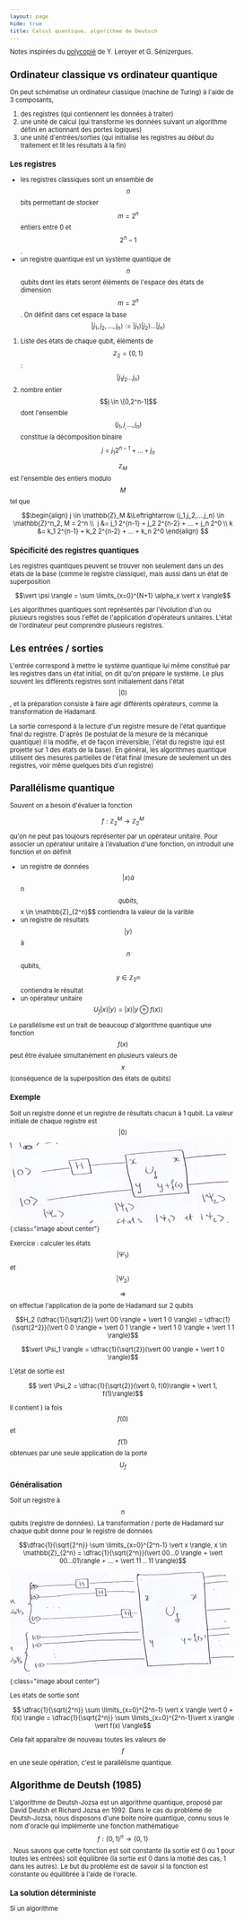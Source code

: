 ```yaml
---
layout: page
hide: true
title: Calcul quantique, algorithme de Deutsch
---
```

<script type="text/javascript" async
  src="https://cdn.mathjax.org/mathjax/latest/MathJax.js?config=TeX-MML-AM_CHTML">
</script>

Notes inspirées du
[polycopié](https://dept-info.labri.fr/~ges/ENSEIGNEMENT/CALCULQ/polycop_calculq.pdf)
de Y. Leroyer et G. Sénizergues. 

<style>
html {
 zoom: 0.80;
}
</style>

## Ordinateur classique vs ordinateur quantique

On peut schématise un ordinateur classique (machine de Turing) à l'aide de 3
composants,
1. des registres (qui contiennent les données à traiter)
2. une unité de calcul (qui transforme les données suivant un algorithme défini
   en actionnant des portes logiques)
3. une unité d'entrées/sorties (qui initialise les registres au début du
   traitement et lit les résultats à la fin)

### Les registres 
+ les registres classiques sont un ensemble de $$n$$ bits permettant de stocker
  $$m=2^n$$ entiers entre 0 et $$2^n-1$$.
+ un registre quantique est un système quantique de $$n$$ qubits dont les états
  seront éléments de l'espace des états de dimension $$m=2^n$$. On définit dans
  cet espace la base $$\vert j_1,j_2,...,j_n \rangle := \vert j_1 \rangle \vert
  j_2 \rangle ... \vert j_n \rangle$$ 
  
1. Liste des états de chaque qubit, éléments de $$\mathbb{Z}_2 = \{0,1\}$$ :
   $$\vert j_1 j_2 ... j_n \rangle$$ 
2. nombre entier $$j \in \[0,2^n-1]$$ dont l'ensemble $$(j_1,j_,...,j_n)$$
   constitue la décomposition binaire $$j=j_1 2^{n-1} + ... + j_n$$
   
$$\mathbb{Z}_M$$ est l'ensemble des entiers modulo $$M$$ tel que 

$$\begin{align} j \in
\mathbb{Z}_M &\Leftrightarrow (j_1,j_2,...,j_n) \in \mathbb{Z}^n_2, M = 2^n \\ 
j &= j_1 2^{n-1} + j_2 2^{n-2} + ... + j_n 2^0 \\
k &= k_1 2^{n-1} + k_2 2^{n-2} + ... + k_n 2^0 
\end{align}
$$ 

### Spécificité des registres quantiques

Les registres quantiques peuvent se trouver non seulement dans un des états de
la base (comme le registre classique), mais aussi dans un état de superposition

$$\vert \psi \rangle = \sum \limits_{x=0}^{N+1} \alpha_x \vert x \rangle$$

Les algorithmes quantiques sont représentés par l'évolution d'un ou plusieurs
registres sous l'effet de l'application d'opérateurs unitaires. L'état de
l'ordinateur peut comprendre plusieurs registres. 

## Les entrées / sorties

L'entrée correspond à mettre le système quantique lui même constitué par les
registres dans un état initial, on dit qu'on prépare le système. Le plus souvent
les différents registres sont initialement dans l'état $$\vert 0 \rangle$$, et
la préparation consiste à faire agir différents opérateurs, comme la
transformation de Hadamard.

La sortie correspond à la lecture d'un registre mesure de l'état quantique final
du registre. D'après (le postulat de la mesure de la mécanique quantique) il la
modifie, et de façon irréversible, l'état du registre (qui est projette sur 1
des états de la base). En général, les algorithmes quantique utilisent des
mesures partielles de l'état final (mesure de seulement un des registres, voir
même quelques bits d'un registre) 

## Parallélisme quantique 

Souvent on a besoin d'évaluer la fonction 

$$ f : \mathbb{Z}^M_2 \rightarrow \mathbb{Z}^M_2 $$

qu'on ne peut pas toujours représenter par un opérateur unitaire. Pour associer
un opérateur unitaire à l'évaluation d'une fonction, on introduit une fonction
et on définit 
- un registre de données $$\vert x \rangle à $$n$$ qubits, $$x \in
  \mathbb{Z}_{2^n}$$ contiendra la valeur de la varible 
- un registre de résultats $$\vert y \rangle$$ à $$n$$ qubits, $$y\in
  \mathbb{Z}_{2^m}$$ contiendra le résultat 
- un opérateur unitaire 
$$ U_f \vert x \rangle \vert y \rangle = \vert x \rangle \vert y \oplus f(x)
\rangle$$

Le parallélisme est un trait de beaucoup d'algorithme quantique une fonction
$$f(x)$$ peut être évaluée simultanément en plusieurs valeurs de $$x$$
(conséquence de la superposition des états de qubits)

### Exemple 

Soit un registre donné et un registre de résultats chacun à 1 qubit. La valeur
initiale de chaque registre est $$\vert 0 \rangle$$

![exemple](/assets/images/quantique/2.png){:class="image about center"}

Exercice : calculer les états $$\vert \Psi_1 \rangle$$ et $$\vert \Psi_2
\rangle$$ 

$$\Rightarrow$$ on effectue l'application de la porte de Hadamard sur 2 qubits 

$$H_2 (\dfrac{1}{\sqrt{2}} \vert 00 \rangle + \vert 1 0 \rangle) =
\dfrac{1}{\sqrt{2^2}}(\vert 0 0 \rangle + \vert 0 1 \rangle + \vert 1 0
\rangle + \vert 1 1 \rangle)$$

$$\vert \Psi_1 \rangle = \dfrac{1}{\sqrt{2}}(\vert 00 \rangle + \vert 1 0
\rangle)$$ 

L'état de sortie est 

$$ \vert \Psi_2 = \dfrac{1}{\sqrt{2}}(\vert 0, f(0)\rangle + \vert 1,
f(1)\rangle)$$

Il contient ) la fois $$f(0)$$ et $$f(1)$$ obtenues par une seule application de
la porte $$U_f$$ 

### Généralisation 

Soit un registre à $$n$$ qubits (registre de données). La transformation / porte
de Hadamard sur chaque qubit donne pour le registre de données 

$$\dfrac{1}{\sqrt{2^n}} \sum \limits_{x=0}^{2^n-1} \vert x \rangle, x \in
\mathbb{Z}_{2^n} = \dfrac{1}{\sqrt{2^n}}(\vert 00...0 \rangle + \vert
00...01\rangle + ... + \vert 11 .. 11 \rangle)$$

![generalisation](/assets/images/quantique/3.png){:class="image about center"}

Les états de sortie sont 

$$ \dfrac{1}{\sqrt{2^n}} \sum \limits_{x=0}^{2^n-1} \vert x \rangle \vert 0 +
f(x) \rangle = \dfrac{1}{\sqrt{2^n}} \sum \limits_{x=0}^{2^n-1}\vert x \rangle
\vert f(x) \rangle$$

Cela fait apparaître de nouveau toutes les valeurs de $$f$$ en une seule
opération, c'est le parallélisme quantique.

## Algorithme de Deutsh (1985)

L'algorithme de Deutsh-Jozsa est un algorithme quantique, proposé par David
Deutsh et Richard Jozsa en 1992. Dans le cas du problème de Deutsh-Jozsa, nous
disposons d'une boite noire quantique, connu sous le nom d'oracle qui implémente
une fonction mathématique $$f : \{0,1\}^n \rightarrow \{0,1\}$$. Nous savons que
cette fonction est soit constante (la sortie est 0 ou 1 pour toutes les entrées)
soit équilibrée (la sortie est 0 dans la moitié des cas, 1 dans les autres). Le
but du problème est de savoir si la fonction est constante ou équilibrée à
l'aide de l'oracle. 

### La solution déterministe 

Si un algorithme 
